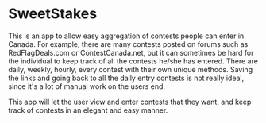 # SweetStakes

This is an app to allow easy aggregation of contests people can enter in Canada. For example, there are many contests posted on forums such as RedFlagDeals.com or ContestCanada.net, but it can sometimes be hard for the individual to keep track of all the contests he/she has entered. There are daily, weekly, hourly, every contest with their own unique methods. Saving the links and going back to all the daily entry contests is not really ideal, since it's a lot of manual work on the users end.

This app will let the user view and enter contests that they want, and keep track of contests in an elegant and easy manner.
